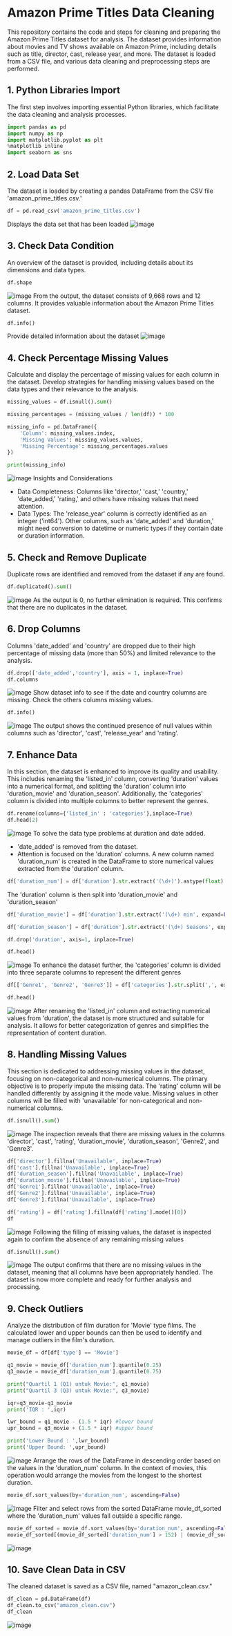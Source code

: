 # Amazon Prime Titles Data Cleaning

This repository contains the code and steps for cleaning and preparing the Amazon Prime Titles dataset for analysis. The dataset provides information about movies and TV shows available on Amazon Prime, including details such as title, director, cast, release year, and more. The dataset is loaded from a CSV file, and various data cleaning and preprocessing steps are performed.

## 1. Python Libraries Import
The first step involves importing essential Python libraries, which facilitate the data cleaning and analysis processes.
```python
import pandas as pd
import numpy as np
import matplotlib.pyplot as plt
%matplotlib inline
import seaborn as sns
```

## 2. Load Data Set
The dataset is loaded by creating a pandas DataFrame from the CSV file 'amazon_prime_titles.csv.'
```python
df = pd.read_csv('amazon_prime_titles.csv')
```
Displays the data set that has been loaded
![image](https://github.com/divakeishya/data_basic_data_cleansing/assets/145829080/1dad9dd1-546b-49d1-9324-02fbcedc0168)

## 3. Check Data Condition
An overview of the dataset is provided, including details about its dimensions and data types.
```python
df.shape
```
![image](https://github.com/divakeishya/data_basic_data_cleansing/assets/145829080/e42b626a-e3af-44a4-9931-ca95a60d0b9b)
From the output, the dataset consists of 9,668 rows and 12 columns. It provides valuable information about the Amazon Prime Titles dataset.
```python
df.info()
```
Provide detailed information about the dataset
![image](https://github.com/divakeishya/data_basic_data_cleansing/assets/145829080/ef7e9f4c-c5dd-47a6-913b-e7db75c68fcb)
## 4. Check Percentage Missing Values
Calculate and display the percentage of missing values for each column in the dataset. Develop strategies for handling missing values based on the data types and their relevance to the analysis.
```python
missing_values = df.isnull().sum()

missing_percentages = (missing_values / len(df)) * 100

missing_info = pd.DataFrame({
    'Column': missing_values.index,
    'Missing Values': missing_values.values,
    'Missing Percentage': missing_percentages.values
})

print(missing_info)
``` 
![image](https://github.com/divakeishya/data_basic_data_cleansing/assets/145829080/00260b6f-3a35-46e4-ab5a-4f83d8c869bb)
Insights and Considerations 
-	Data Completeness: Columns like 'director,' 'cast,' 'country,' 'date_added,' 'rating,' and others have missing values that need attention.
-	Data Types: The 'release_year' column is correctly identified as an integer ('int64'). Other columns, such as 'date_added' and 'duration,' might need conversion to datetime or numeric types if they contain date or duration information.

## 5. Check and Remove Duplicate
Duplicate rows are identified and removed from the dataset if any are found.
```python
df.duplicated().sum()
```
![image](https://github.com/divakeishya/data_basic_data_cleansing/assets/145829080/48e404af-61e0-4f19-98d1-9f04bbc8b2ad)
As the output is 0, no further elimination is required. This confirms that there are no duplicates in the dataset.

## 6. Drop Columns
Columns 'date_added' and 'country' are dropped due to their high percentage of missing data (more than 50%) and limited relevance to the analysis. 
```python
df.drop(['date_added','country'], axis = 1, inplace=True)
df.columns
```
![image](https://github.com/divakeishya/data_basic_data_cleansing/assets/145829080/e81d913c-e7a2-484f-a909-386514adc094)
Show dataset info to see if the date and country columns are missing.
Check the others columns missing values.
```python
df.info()
```
![image](https://github.com/divakeishya/data_basic_data_cleansing/assets/145829080/1920c4a2-1e8f-4f2c-96a0-df741cca01b5)
The output shows the continued presence of null values within columns such as 'director', 'cast', 'release_year' and 'rating'.

## 7. Enhance Data
In this section, the dataset is enhanced to improve its quality and usability. This includes renaming the 'listed_in' column, converting 'duration' values into a numerical format, and splitting the 'duration' column into 'duration_movie' and 'duration_season'. Additionally, the 'categories' column is divided into multiple columns to better represent the genres.
```python
df.rename(columns={'listed_in' : 'categories'},inplace=True)
df.head(2)
```
![image](https://github.com/divakeishya/data_basic_data_cleansing/assets/145829080/120eb595-7fb9-4ff9-a824-fcf62d09cb00)
To solve the data type problems at duration and date added.
- 'date_added' is removed from the dataset.
- Attention is focused on the 'duration' columns.
A new column named 'duration_num' is created in the DataFrame to store numerical values extracted from the 'duration' column.
```python
df['duration_num'] = df['duration'].str.extract('(\d+)').astype(float)
```
The 'duration' column is then split into 'duration_movie' and 'duration_season'
```python
df['duration_movie'] = df['duration'].str.extract('(\d+) min', expand=False)

df['duration_season'] = df['duration'].str.extract('(\d+) Seasons', expand=False)

df.drop('duration', axis=1, inplace=True)

df.head()
```
![image](https://github.com/divakeishya/data_basic_data_cleansing/assets/145829080/0ea93ae6-1eaf-47a9-85f4-6dba73aa1f73)
To enhance the dataset further, the 'categories' column is divided into three separate columns to represent the different genres
```python
df[['Genre1', 'Genre2', 'Genre3']] = df['categories'].str.split(',', expand=True, n=2)
```
```python
df.head()
```
![image](https://github.com/divakeishya/data_basic_data_cleansing/assets/145829080/74cb5fd1-c957-449f-a60a-f432eb6cd265)
After renaming the 'listed_in' column and extracting numerical values from 'duration', the dataset is more structured and suitable for analysis. It allows for better categorization of genres and simplifies the representation of content duration.

## 8. Handling Missing Values
This section is dedicated to addressing missing values in the dataset, focusing on non-categorical and non-numerical columns. The primary objective is to properly impute the missing data. The 'rating' column will be handled differently by assigning it the mode value. Missing values in other columns will be filled with 'unavailable' for non-categorical and non-numerical columns.
```python
df.isnull().sum()
```
![image](https://github.com/divakeishya/data_basic_data_cleansing/assets/145829080/66e991ca-b80b-4b08-b80b-b48c22e5fc6e)
The inspection reveals that there are missing values in the columns 'director', 'cast', 'rating', 'duration_movie', 'duration_season', 'Genre2', and 'Genre3'.
```python
df['director'].fillna('Unavailable', inplace=True)
df['cast'].fillna('Unavailable', inplace=True)
df['duration_season'].fillna('Unavailable', inplace=True)
df['duration_movie'].fillna('Unavailable', inplace=True)
df['Genre1'].fillna('Unavailable', inplace=True)
df['Genre2'].fillna('Unavailable', inplace=True)
df['Genre3'].fillna('Unavailable', inplace=True)

df['rating'] = df['rating'].fillna(df['rating'].mode()[0])
df
```
![image](https://github.com/divakeishya/data_basic_data_cleansing/assets/145829080/bdef57df-ba91-4bae-9381-7a905b090669)
Following the filling of missing values, the dataset is inspected again to confirm the absence of any remaining missing values
```python
df.isnull().sum() 
```
![image](https://github.com/divakeishya/data_basic_data_cleansing/assets/145829080/b979d81d-cc12-41b2-8be6-a497af4ebdb2)
The output confirms that there are no missing values in the dataset, meaning that all columns have been appropriately handled. The dataset is now more complete and ready for further analysis and processing.

## 9. Check Outliers
Analyze the distribution of film duration for 'Movie' type films.
The calculated lower and upper bounds can then be used to identify and manage outliers in the film's duration.
```python
movie_df = df[df['type'] == 'Movie']

q1_movie = movie_df['duration_num'].quantile(0.25)
q3_movie = movie_df['duration_num'].quantile(0.75)

print("Quartil 1 (Q1) untuk Movie:", q1_movie)
print("Quartil 3 (Q3) untuk Movie:", q3_movie)

iqr=q3_movie-q1_movie
print('IQR : ',iqr)

lwr_bound = q1_movie - (1.5 * iqr) #lower bound
upr_bound = q3_movie + (1.5 * iqr) #upper bound

print('Lower Bound : ',lwr_bound)
print('Upper Bound: ',upr_bound)
```
![image](https://github.com/divakeishya/data_basic_data_cleansing/assets/145829080/1b293909-18a3-4962-8e01-f99b025f84d2)
Arrange the rows of the DataFrame in descending order based on the values in the 'duration_num' column.
In the context of movies, this operation would arrange the movies from the longest to the shortest duration.
```python
movie_df.sort_values(by='duration_num', ascending=False)
```
![image](https://github.com/divakeishya/data_basic_data_cleansing/assets/145829080/5d6b249d-d831-4738-9fd3-305c70e3e105)
Filter and select rows from the sorted DataFrame movie_df_sorted where the 'duration_num' values fall outside a specific range.
```python
movie_df_sorted = movie_df.sort_values(by='duration_num', ascending=False)
movie_df_sorted[(movie_df_sorted['duration_num'] > 152) | (movie_df_sorted['duration_num'] < 28)]
```

![image](https://github.com/divakeishya/data_basic_data_cleansing/assets/145829080/9effa231-6368-42fb-ac7e-79497bed61bf)


## 10. Save Clean Data in CSV
The cleaned dataset is saved as a CSV file, named "amazon_clean.csv."
```python
df_clean = pd.DataFrame(df)
df_clean.to_csv("amazon_clean.csv")
df_clean
```
![image](https://github.com/divakeishya/data_basic_data_cleansing/assets/145829080/b4df3eb8-bec1-46cf-aa81-8dff77a805b8)
